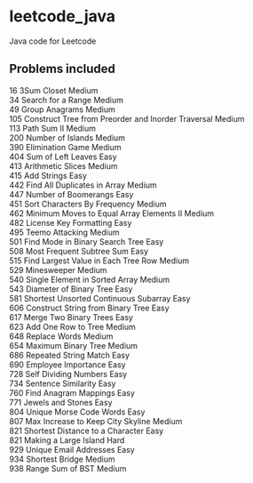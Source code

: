 # leetcode_java
Java code for Leetcode

## Problems included

16   3Sum Closet                                                      Medium<br>
34   Search for a Range                                               Medium<br>
49   Group Anagrams                                                   Medium<br>
105  Construct Tree from Preorder and Inorder Traversal               Medium<br>
113  Path Sum II                                                      Medium<br>
200  Number of Islands                                                Medium<br>
390  Elimination Game                                                 Medium<br>
404  Sum of Left Leaves                                               Easy<br>
413  Arithmetic Slices                                                Medium<br>
415  Add Strings                                                      Easy<br>
442  Find All Duplicates in Array                                     Medium<br>
447  Number of Boomerangs                                             Easy<br>
451  Sort Characters By Frequency                                     Medium<br>
462  Minimum Moves to Equal Array Elements II                         Medium<br>
482  License Key Formatting                                           Easy<br>
495  Teemo Attacking                                                  Medium<br>
501  Find Mode in Binary Search Tree                                  Easy<br>
508  Most Frequent Subtree Sum                                        Easy<br>
515  Find Largest Value in Each Tree Row                              Medium<br>
529  Minesweeper                                                      Medium<br>
540  Single Element in Sorted Array                                   Medium<br>
543  Diameter of Binary Tree                                          Easy<br>
581  Shortest Unsorted Continuous Subarray                            Easy<br>
606  Construct String from Binary Tree                                Easy<br>
617  Merge Two Binary Trees                                           Easy<br>
623  Add One Row to Tree                                              Medium<br>
648  Replace Words                                                    Medium<br>
654  Maximum Binary Tree                                              Medium<br>
686  Repeated String Match                                            Easy<br>
690  Employee Importance                                              Easy<br>
728  Self Dividing Numbers                                            Easy<br>
734  Sentence Similarity                                              Easy<br>
760  Find Anagram Mappings                                            Easy<br>
771  Jewels and Stones                                                Easy<br>
804  Unique Morse Code Words                                          Easy<br>
807  Max Increase to Keep City Skyline                                Medium<br>
821  Shortest Distance to a Character                                 Easy<br>
821  Making a Large Island                                                Hard<br>
929  Unique Email Addresses                                           Easy<br>
934  Shortest Bridge                                                      Medium<br>
938  Range Sum of BST                                                 Medium<br>
